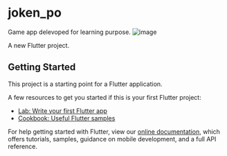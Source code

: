 # joken_po

Game app delevoped for learning purpose.
![image](https://user-images.githubusercontent.com/26288178/150282249-750d2ba4-0dcd-46f0-97f1-f86832541cd4.png)


A new Flutter project.

## Getting Started

This project is a starting point for a Flutter application.

A few resources to get you started if this is your first Flutter project:

- [Lab: Write your first Flutter app](https://flutter.dev/docs/get-started/codelab)
- [Cookbook: Useful Flutter samples](https://flutter.dev/docs/cookbook)

For help getting started with Flutter, view our
[online documentation](https://flutter.dev/docs), which offers tutorials,
samples, guidance on mobile development, and a full API reference.
